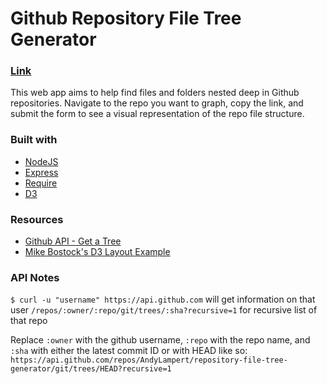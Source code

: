 Github Repository File Tree Generator
==============================

### [Link](http://github-file-tree-generator.herokuapp.com/)
This web app aims to help find files and folders nested deep in Github repositories. Navigate to the repo you want to graph, copy the link, and submit the form to see a visual representation of the repo file structure. 

### Built with
* [NodeJS](http://nodejs.org/)
* [Express](http://expressjs.com/)
* [Require](http://requirejs.org/)
* [D3](http://d3js.org/)

### Resources
* [Github API - Get a Tree](https://developer.github.com/v3/git/trees/)
* [Mike Bostock's D3 Layout Example](http://mbostock.github.io/d3/talk/20111018/tree.html)

### API Notes
`$ curl -u "username" https://api.github.com` will get information on that user
`/repos/:owner/:repo/git/trees/:sha?recursive=1` for recursive list of that repo

Replace `:owner` with the github username, `:repo` with the repo name, and `:sha` with either the latest commit ID or with HEAD like so:
`https://api.github.com/repos/AndyLampert/repository-file-tree-generator/git/trees/HEAD?recursive=1`